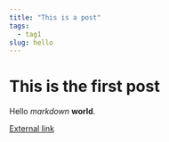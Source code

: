 ```yaml
---
title: "This is a post"
tags:
  - tag1
slug: hello
---
```


# This is the first post

Hello _markdown_ **world**.

[External link](http://jodd.org)
